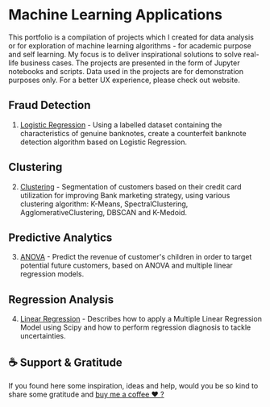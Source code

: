 # Machine Learning Applications
This portfolio is a compilation of projects which I created for data analysis or for exploration of machine learning algorithms - for academic purpose and self learning. My focus is to deliver inspirational solutions to solve real-life business cases.
The projects are presented in the form of Jupyter notebooks and scripts. Data used in the projects are for demonstration purposes only.
For a better UX experience, please check out website.


## Fraud Detection


1. [Logistic Regression](https://github.com/AurelieGIRAUD/Data_Science_Projects/tree/main/Logistic_Regression) - Using a labelled dataset containing the characteristics of genuine banknotes, create a counterfeit banknote detection algorithm based on Logistic Regression.

## Clustering


2. [Clustering](https://github.com/AurelieGIRAUD/Data_Science_Projects/tree/main/Clustering) - Segmentation of customers based on their credit card utilization for improving Bank marketing strategy, using various clustering algorithm: K-Means, SpectralClustering, AgglomerativeClustering, DBSCAN and K-Medoid.

## Predictive Analytics


3. [ANOVA](https://github.com/AurelieGIRAUD/Data_Science_Projects/tree/main/ANOVA) - Predict the revenue of customer's children in order to target potential future customers, based on ANOVA and multiple linear regression models.


## Regression Analysis


4. [Linear Regression](https://github.com/AurelieGIRAUD/Data_Science_Projects/tree/main/Linear_Regression) - Describes how to apply a Multiple Linear Regression Model using Scipy and how to perform regression diagnosis to tackle uncertainties.



## ☕️ Support & Gratitude
If you found here some inspiration, ideas and help, would you be so kind to share some gratitude and [buy me a coffee ❤️ ? ](https://www.buymeacoffee.com/aggiraudau0)





